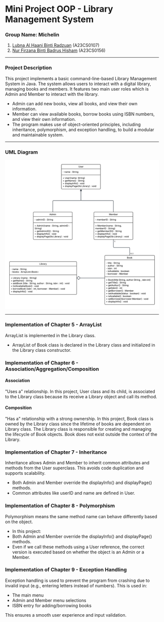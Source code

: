 # Mini Project OOP - Library Management System

### Group Name: Michelin
1. [Lubna Al Haani Binti Radzuan](https://github.com/haani1224) (A23CS0107)
2. [Nur Firzana Binti Badrus Hisham](https://github.com/firzanabadrus) (A23CS0156)

<hr>

### Project Description
This project implements a basic command-line-based Library Management System in Java. The system allows users to interact with a digital library, managing books and members. It features two main user roles which is Admin and Member to interact with the library.
- Admin can add new books, view all books, and view their own information.
- Member can view available books, borrow books using ISBN numbers, and view their own information.
- The program makes use of object-oriented principles, including inheritance, polymorphism, and exception handling, to build a modular and maintainable system.

<hr>

### UML Diagram
![UML Diagram](UML_MiniProject_OOP.png)

<hr>

### Implementation of Chapter 5 - ArrayList
ArrayList is implemented in the Library class. 
- ArrayList of Book class is declared in the Library class and initialized in the Library class constructor.

### Implementation of Chapter 6 - Association/Aggregation/Composition
#### Association
"Uses a" relationship.
In this project, User class and its child, is associated to the Library class because its receive a Library object and call its method.

#### Composition
"Has a" relationship with a strong ownership.
In this project, Book class is owned by the Library class since the lifetime of books are dependent on Library class. The Library class is responsible for creating and managing the lifecycle of Book objects. Book does not exist outside the context of the Library.

### Implementation of Chapter 7 - Inheritance
Inheritance allows Admin and Member to inherit common attributes and methods from the User superclass. This avoids code duplication and supports scalability.
- Both Admin and Member override the displayInfo() and displayPage() methods.
- Common attributes like userID and name are defined in User.

### Implementation of Chapter 8 - Polymorphism
Polymorphism means the same method name can behave differently based on the object.
- In this project:
- Both Admin and Member override the displayInfo() and displayPage() methods.
- Even if we call these methods using a User reference, the correct version is executed based on whether the object is an Admin or a Member.
  
### Implementation of Chapter 9 - Exception Handling
Exception handling is used to prevent the program from crashing due to invalid input (e.g., entering letters instead of numbers).
This is used in:
- The main menu
- Admin and Member menu selections
- ISBN entry for adding/borrowing books

This ensures a smooth user experience and input validation.
